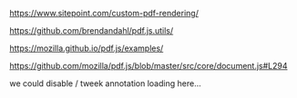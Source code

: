 https://www.sitepoint.com/custom-pdf-rendering/

https://github.com/brendandahl/pdf.js.utils/

https://mozilla.github.io/pdf.js/examples/

https://github.com/mozilla/pdf.js/blob/master/src/core/document.js#L294

we could disable / tweek annotation loading here... 